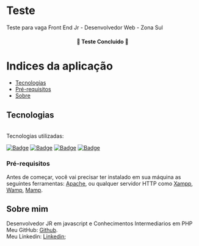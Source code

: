 # Teste

Teste para vaga Front End Jr - Desenvolvedor Web - Zona Sul

<h4 align="center"> 
	🚧  Teste Concluido 🚧
</h4>

Indices da aplicação
=================
<!--ts-->
   * [Tecnologias](#tecnologias)
   * [Pré-requisitos](#Pré-requisitos)
   * [Sobre](#Sobre-mim)
<!--te-->

## Tecnologias

<br>
Tecnologias utilizadas:<br>

<a href="https://code.visualstudio.com/">![Badge](https://img.shields.io/badge/-Visual%20Studio%20Code-000000?style=for-the-badge&logo=visual-studio-code)</a>
<a href="https://developer.mozilla.org/pt-BR/docs/Web/Guide/HTML/HTML5">![Badge](https://img.shields.io/badge/-HTML%205-eb7d34?style=for-the-badge&logo=html5)</a>
<a href="https://www.w3schools.com/css/">![Badge](https://img.shields.io/badge/-CSS-blue?style=for-the-badge&logo=css3)</a>
<a href="https://www.typescriptlang.org/">![Badge](https://img.shields.io/badge/-PHP-000000?style=for-the-badge&logo=php)</a>

### Pré-requisitos

Antes de começar, você vai precisar ter instalado em sua máquina as seguintes ferramentas:
[Apache](https://www.apache.org/), ou qualquer servidor HTTP como [Xampp](https://www.apachefriends.org/pt_br/index.html), [Wamp](https://www.wampserver.com/en/), [Mamp](https://www.mamp.info/en/windows/).

## Sobre mim
Desenvolvedor JR em javascript e Conhecimentos Intermediarios em PHP<br>
Meu GitHub: [Github](https://github.com/QuintansC).<br>
Meu Linkedin: [Linkedin](https://www.linkedin.com/in/gustavo-quintans-59206242/);